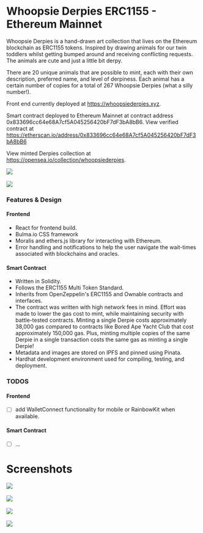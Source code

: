 # Whoopsie Derpies ERC1155 - Ethereum Mainnet

Whoopsie Derpies is a hand-drawn art collection that lives on the Ethereum blockchain as ERC1155 tokens. Inspired by drawing animals for our twin toddlers whilst getting bumped around and receiving conflicting requests. The animals are cute and just a little bit derpy.

There are 20 unique animals that are possible to mint, each with their own description, preferred name, and level of derpiness. Each animal has a certain number of copies for a total of 267 Whoopsie Derpies (what a silly number!).

Front end currently deployed at https://whoopsiederpies.xyz.

Smart contract deployed to Ethereum Mainnet at contract address 0x833696cc64e68A7cf5A045256420bF7dF3bA8bB6. View verified contract at https://etherscan.io/address/0x833696cc64e68A7cf5A045256420bF7dF3bA8bB6

View minted Derpies collection at https://opensea.io/collection/whoopsiederpies.

<kbd> 
<img src="https://user-images.githubusercontent.com/85373263/166078318-e70dba64-3c47-47fa-b083-3c2269ea3c05.png"/>
</kbd>
<br />
<br />
<kbd> 
<img src="https://user-images.githubusercontent.com/85373263/166078325-413790dc-7bbd-409d-babc-cb819407baaa.png"/>
</kbd>

### Features & Design

#### Frontend

- React for frontend build.
- Bulma.io CSS framework
- Moralis and ethers.js library for interacting with Ethereum.
- Error handling and notifications to help the user navigate the wait-times associated with blockchains and oracles.

#### Smart Contract

- Written in Solidity.
- Follows the ERC1155 Multi Token Standard.
- Inherits from OpenZeppelin's ERC1155 and Ownable contracts and interfaces.
- The contract was written with high network fees in mind. Effort was made to lower the gas cost to mint, while maintaining security with battle-tested contracts. Minting a single Derpie costs approximately 38,000 gas compared to contracts like Bored Ape Yacht Club that cost approximately 150,000 gas. Plus, minting multiple copies of the same Derpie in a single transaction costs the same gas as minting a single Derpie!
- Metadata and images are stored on IPFS and pinned using Pinata.
- Hardhat development environment used for compiling, testing, and deployment.

### TODOS

#### Frontend

- [ ] add WalletConnect functionality for mobile or RainbowKit when available.

#### Smart Contract

- [ ] ...

# Screenshots

<kbd> 
<img src="https://user-images.githubusercontent.com/85373263/166078318-e70dba64-3c47-47fa-b083-3c2269ea3c05.png"/>
</kbd>
<br />
<br />
<img src="https://user-images.githubusercontent.com/85373263/166078331-bafe9901-e024-4fed-ad49-bd046784a1c9.png"/>
</kbd>
<br />
<br />
<kbd> 
<img src="https://user-images.githubusercontent.com/85373263/166078325-413790dc-7bbd-409d-babc-cb819407baaa.png"/>
</kbd>
<br />
<br />
<kbd>

<kbd> 
<img src="https://user-images.githubusercontent.com/85373263/166078336-94fcb310-bf29-461d-8a49-e78293ffad85.png"/>
</kbd>
<br />
<br />

